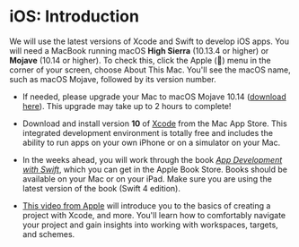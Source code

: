 # iOS: Introduction

We will use the latest versions of Xcode and Swift to develop iOS apps. You will need a MacBook running  macOS **High Sierra** (10.13.4 or higher) or **Mojave** (10.14 or higher).
To check this, click the Apple () menu in the corner of your screen, choose About This Mac. You'll see the macOS name, such as macOS Mojave, followed by its version number.

- If needed, please upgrade your Mac to macOS Mojave 10.14 ([download here](https://itunes.apple.com/nl/app/macos-mojave/id1398502828?l=en&mt=12)). This upgrade may take up to 2 hours to complete!

- Download and install version **10** of [Xcode](https://itunes.apple.com/nl/app/xcode/id497799835) from the Mac App Store. This integrated development environment is totally free and includes the ability to run apps on your own iPhone or on a simulator on your Mac.

- In the weeks ahead, you will work through the book [*App Development with Swift*](https://itunes.apple.com/nl/book/app-development-with-swift/id1219117996), which you can get in the Apple Book Store. Books should be available on your Mac or on your iPad. Make sure you are using the latest version of the book (Swift 4 edition).

- [This video from Apple](https://developer.apple.com/videos/play/wwdc2016/413/) will introduce you to the basics of creating a project with Xcode, and more. You'll learn how to comfortably navigate your project and gain insights into working with workspaces, targets, and schemes.
